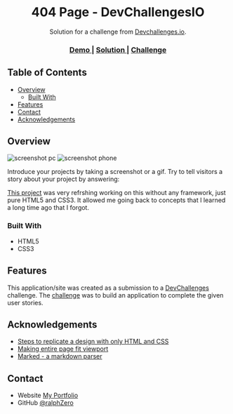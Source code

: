 <!-- Please update value in the {}  -->

<h1 align="center">404 Page - DevChallengesIO</h1>

<div align="center">
   Solution for a challenge from  <a href="http://devchallenges.io" target="_blank">Devchallenges.io</a>.
</div>

<div align="center">
  <h3>
    <a href="https://vigilant-meitner-cbb1c9.netlify.app/">
      Demo
    </a>
    <span> | </span>
    <a href="https://github.com/ralphZero/404-Page---DevChallengesIO/blob/master/index.html">
      Solution
    </a>
    <span> | </span>
    <a href="https://devchallenges.io/challenges/wBunSb7FPrIepJZAg0sY">
      Challenge
    </a>
  </h3>
</div>

<!-- TABLE OF CONTENTS -->

## Table of Contents

- [Overview](#overview)
  - [Built With](#built-with)
- [Features](#features)
- [Contact](#contact)
- [Acknowledgements](#acknowledgements)

<!-- OVERVIEW -->

## Overview

![screenshot pc](https://imgur.com/eB0Cuie.png)
![screenshot phone](https://imgur.com/rdjBQvH.png)

Introduce your projects by taking a screenshot or a gif. Try to tell visitors a story about your project by answering:

[This project](https://vigilant-meitner-cbb1c9.netlify.app/)
was very refrshing working on this without any framework, just pure HTML5 and CSS3. It allowed me going back to concepts that I learned a long time ago that I forgot.

### Built With

<!-- This section should list any major frameworks that you built your project using. Here are a few examples.-->

- HTML5
- CSS3

## Features

<!-- List the features of your application or follow the template. Don't share the figma file here :) -->

This application/site was created as a submission to a [DevChallenges](https://devchallenges.io/challenges) challenge. The [challenge](https://devchallenges.io/challenges/wBunSb7FPrIepJZAg0sY) was to build an application to complete the given user stories.


## Acknowledgements

<!-- This section should list any articles or add-ons/plugins that helps you to complete the project. This is optional but it will help you in the future. For exmpale -->

- [Steps to replicate a design with only HTML and CSS](https://devchallenges-blogs.web.app/how-to-replicate-design/)
- [Making entire page fit viewport](https://stackoverflow.com/questions/51033482/make-entire-page-fit-the-viewport)
- [Marked - a markdown parser](https://github.com/chjj/marked)

## Contact

- Website [My Portfolio](https://ralphzero.github.io/portfolio/)
- GitHub [@ralphZero](https://github.com/ralphZero)
